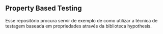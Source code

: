 ## Property Based Testing

Esse repositório procura servir de exemplo de como utilizar a técnica de testagem baseada em propriedades através da biblioteca hypothesis.
